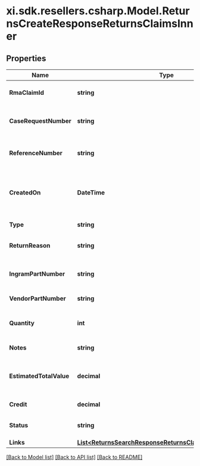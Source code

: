 # xi.sdk.resellers.csharp.Model.ReturnsCreateResponseReturnsClaimsInner

## Properties

Name | Type | Description | Notes
------------ | ------------- | ------------- | -------------
**RmaClaimId** | **string** | The rmaClaimId claim id. | [optional] 
**CaseRequestNumber** | **string** | A unique return request number. | [optional] 
**ReferenceNumber** | **string** | The reference number for the return. | [optional] 
**CreatedOn** | **DateTime** | The date on which the return request was created.  | [optional] 
**Type** | **string** | Type of request. | [optional] 
**ReturnReason** | **string** | The reason for the return. | [optional] 
**IngramPartNumber** | **string** | Unique line number from Ingram. | [optional] 
**VendorPartNumber** | **string** | Vendor Part Number. | [optional] 
**Quantity** | **int** | Return quantity of the product. | [optional] 
**Notes** | **string** | Return notes. | [optional] 
**EstimatedTotalValue** | **decimal** | The estimated total value of the return. | [optional] 
**Credit** | **decimal** | The amount of credit. | [optional] 
**Status** | **string** | The status of the request. | [optional] 
**Links** | [**List&lt;ReturnsSearchResponseReturnsClaimsInnerLinksInner&gt;**](ReturnsSearchResponseReturnsClaimsInnerLinksInner.md) |  | [optional] 

[[Back to Model list]](../README.md#documentation-for-models) [[Back to API list]](../README.md#documentation-for-api-endpoints) [[Back to README]](../README.md)

